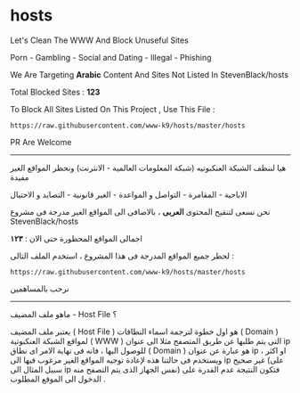 # hosts

Let's Clean The WWW And Block Unuseful Sites

Porn - Gambling - Social and Dating - Illegal - Phishing

We Are Targeting **Arabic** Content And Sites Not Listed In StevenBlack/hosts

Total Blocked Sites : **123**

To Block All Sites Listed On This Project , Use This File :

```
https://raw.githubusercontent.com/www-k9/hosts/master/hosts
```

PR Are Welcome

------

هيا لننظف الشبكة العنكبوتيه (شبكة المعلومات العالمية - الانترنت) ونحظر المواقع الغير مفيدة

الاباحية - المقامرة - التواصل و المواعدة - الغير قانونية - التصايد و الاحتيال

نحن نسعى لتنقيح المحتوى **العربى** ، بالاضافى الى المواقع الغير مدرجة فى مشروع
StevenBlack/hosts

اجمالى المواقع المحظورة حتى الان : **١٢٣**

لحظر جميع المواقع المدرجة فى هذا المشروع ، استخدم الملف التالى :

```
https://raw.githubusercontent.com/www-k9/hosts/master/hosts
```

نرحب بالمساهمين

------

ماهو ملف المضيف - Host File ؟

يعتبر ملف المضيف ( Host File ) هو اول خطوة لترجمة اسماء النطاقات ( Domain ) لمواقع الشبكة العنكبوتية ( WWW ) التى يتم طلبها عن طريق المتصفح مثلا الى عنوان ip للوصول اليها ، فانه فى نهاية الامر اى نطاق ( Domain ) هو عبارة عن عنوان ip او اكثر ،
ويستخدم فى حالتنا هذه لإعادة توجيه المواقع الغير مرغوب فيها الى ip غير صحيح (على سبيل المثال الى ip  نفس الجهاز الذى يتم التصفح منه) فتكون النتيجة عدم القدرة على الدخول الى الموقع المطلوب .
